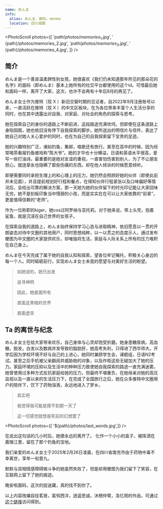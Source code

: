 ```yaml
---
name: めんま
info:
  alias: めんま，面码，menma
  location: 四川成都
---
```


<PhotoScroll photos={[ 
  '${path}/photos/memories_1.jpg',
  '${path}/photos/memories_2.jpg',
  '${path}/photos/memories_3.jpg',
  '${path}/photos/memories_4.jpg',
]} />  


## 简介

めんま是一个善良温柔跨性别女孩，她很喜欢《我们仍未知道那年所见的那朵花的名字》的面码（即めんま）基本上她所有的社交平台都使用的这个id。可惜最后她和面码一样，离开了大家，这次，也许不会再有十年后8月的再见了。

めんま女士作为推特（现 X ）新旧交替时期的见证者，自2022年9月注册账号以来，一直活跃在推特（现 X ）的中文区板块，在为各位带来丰富个人生活分享的同时，也在其中透露出对自我、对家庭、对社会的角色的探索与思考。

她在探索自己的身份的道路上不断前进，这段路途充满坎坷。但即使在这条道路上身陷囹圄，她也依旧没有停下自我探索的脚步。她所送出的明信片与信件，表达了她自己对她人关心爱护的同时，也在为自己的自我探索留下宝贵的足迹。

她的兴趣特别广泛，诸如钓鱼，集邮，唱歌还有旅行。甚至在高中的时候，因为经常喝茶看报钓鱼被戏称“陈大爷”。她的才华也十分横溢，日语和英语水平很高，爱写一些打油诗。最重要的是她对友谊的重视，一直害怕伤害到别人，为了不让朋友担心，就连挚友也隐瞒了那些伤痛的东西，却在他人倾诉的时候愿意倾听。

即便需要同时承担生理上的和心理上的压力，她仍然会照顾好她的伙伴（即使此前并未见面），并且提前规划好行程和餐点，在得知伙伴行程紧张以及口味偏好等情况后，会给出可靠的解决方案，那一天她为她的伙伴留下的时光印记能让大家回味无穷。她不是刻板印象当中懦弱的小孩，而是实实在在可以让大家依靠的“前辈”，更是值得信赖的“老师”。

作为一位称职的kiger，她cos过阿罗纳与亚托莉。对于她来说，带上头壳，抱着鲨鱼，就是沉浸在自己世界的女孩子。

在探索自我的道路上，めんま始终保持学习心态与进取精神，依旧愿意以一贯的开朗姿态对待中文圈的其他用户，同时思想纯粹，以一以贯之的态度示人，通过发布梗图为中文圈的大家提供欢乐，却唯独将生活，家庭与人际关系上所有的压力堆积在自己身上。

めんま在今天完成了属于她的自我认知和探索，望各位牢记嘱托，积极关心身边的每一个人。同时砥砺前行，实现めんま女士未竟的愿望与对美好生活的盼望。

> 如她说的，她已出发
>
> 追寻神明
>
>
> 因此，她直面所有
>
> 直面这黑暗的世界
>
> 直面虚空

## Ta 的离世与纪念

めんま女士在给大家带来欢乐，自己身体与心灵却饱受折磨。她身患糖尿病，高血糖，脱发，白发以及数病并发导致的脂肪肝，她高考失利，只得进了西华师大。开学后因为学校环境不好与自己的上进心，她同时兼顾学生会，课题组，日语N2考试。甚至之后手机被父亲翻阅并威胁她的对象，以及炸柜这些无疑加大了她的压力。家庭环境的压抑以及生活中的种种压力致使她自我探索的路途一直充满迷雾。她曾使用过多种方式反抗家庭给她的压力，但最终不堪重负，在她母亲对她的高压监视以及一直以来的生活压力下，在完成了全国旅行之后，她在众多推特中文圈用户的陪伴下，饮下了药物溶液，永远地进入了梦乡。

> 其实吧
>
> 我觉得我可能是撑不到那一天了
>
> 这一切感觉就想是死前的幻想罢了

<PhotoScroll photos={[ '${path}/photos/last_words.jpg',]} />  

在说出这句话的几小时后，她便永远的离开了。
化作一个小小的盒子，被挥洒在嘉陵江里，留在了那个钓鱼的宝地。

我们亲爱的めんま女士于2025年2月26日凌晨，在四川省南充市由于药物中毒不幸离世，享年一旬晋九。

默默与双相情感障碍做斗争的她虽然失败了，但是却用梗图为我们留下了笑容，在互联网上留下了她的痕迹。

晚安啦面码，这次的捉迷藏，真的找不到你了。

以上内容改编自铨茗居，氯鸮西泮，逍遥思诚，沐栖仲鹭，洛忆雨的作品，可通过[这个链接](https://x.com/misumiaoi06/status/1894661004329717916)访问得到。



